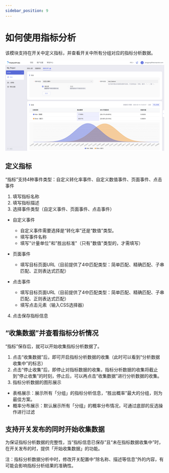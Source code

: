 ```yaml
---
sidebar_position: 9
---
```


# 如何使用指标分析

该模块支持在开关中定义指标，并查看开关中所有分组对应的指标分析数据。

![metric analysis screenshot](/metric_analysis.png)

## 定义指标

“指标”支持4种事件类型：自定义转化率事件、自定义数值事件、页面事件、点击事件

1. 填写指标名称
2. 填写指标描述
3. 选择事件类型（自定义事件、页面事件、点击事件）

  - 自定义事件
 
    + 自定义事件需要选择是“转化率”还是“数值”类型。
    + 填写事件名称
    + 填写"计量单位"和"胜出标准"（只有"数值"类型的，才需填写）
  
  - 页面事件
 
    + 填写目标页面URL（目前提供了4中匹配类型：简单匹配、精确匹配、子串匹配、正则表达式匹配）
   
  - 点击事件
 
    + 填写目标页面URL（目前提供了4中匹配类型：简单匹配、精确匹配、子串匹配、正则表达式匹配）
    + 填写点击元素（输入CSS选择器）   
   
4. 点击保存指标信息

## “收集数据”并查看指标分析情况

“指标”保存后，就可以开始收集指标分析数据了。

1. 点击“收集数据”后，即可开启指标分析数据的收集（此时可以看到“分析数据收集中”的标志）
2. 点击“停止收集”后，即停止对指标数据的收集，指标分析数据的收集将截止到“停止收集”的时刻，停止后，可以再点击“收集数据”进行分析数据的收集。
3. 指标分析数据的图形展示

  - 表格展示：展示所有「分组」的指标分析信息，“胜出概率”最大的分组，则为最佳方案。
  - 概率分布展示：默认展示所有「分组」的概率分布情况，可通过底部的反选操作进行过滤

## 支持开关发布的同时开始收集数据

为保证指标分析数据的完整性，当“指标信息已保存”且“未在指标数据收集中”时，在开关发布的时，提供「开始收集数据」的功能。


注：指标分析数据分析中时，修改开关配置中“除名称、描述等信息”外的内容，有可能会影响指标分析结果的准确性。
